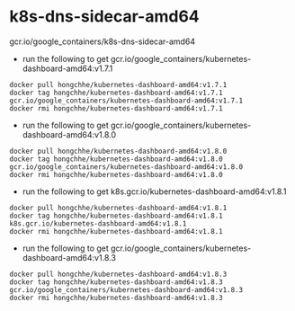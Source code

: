 # k8s-dns-sidecar-amd64
gcr.io/google_containers/k8s-dns-sidecar-amd64

* run the following to get gcr.io/google_containers/kubernetes-dashboard-amd64:v1.7.1
```
docker pull hongchhe/kubernetes-dashboard-amd64:v1.7.1
docker tag hongchhe/kubernetes-dashboard-amd64:v1.7.1 gcr.io/google_containers/kubernetes-dashboard-amd64:v1.7.1
docker rmi hongchhe/kubernetes-dashboard-amd64:v1.7.1
```

* run the following to get gcr.io/google_containers/kubernetes-dashboard-amd64:v1.8.0
```
docker pull hongchhe/kubernetes-dashboard-amd64:v1.8.0
docker tag hongchhe/kubernetes-dashboard-amd64:v1.8.0 gcr.io/google_containers/kubernetes-dashboard-amd64:v1.8.0
docker rmi hongchhe/kubernetes-dashboard-amd64:v1.8.0
```

* run the following to get k8s.gcr.io/kubernetes-dashboard-amd64:v1.8.1
```
docker pull hongchhe/kubernetes-dashboard-amd64:v1.8.1
docker tag hongchhe/kubernetes-dashboard-amd64:v1.8.1 k8s.gcr.io/kubernetes-dashboard-amd64:v1.8.1
docker rmi hongchhe/kubernetes-dashboard-amd64:v1.8.1
```
* run the following to get gcr.io/google_containers/kubernetes-dashboard-amd64:v1.8.3
```
docker pull hongchhe/kubernetes-dashboard-amd64:v1.8.3
docker tag hongchhe/kubernetes-dashboard-amd64:v1.8.3 gcr.io/google_containers/kubernetes-dashboard-amd64:v1.8.3
docker rmi hongchhe/kubernetes-dashboard-amd64:v1.8.3
```
